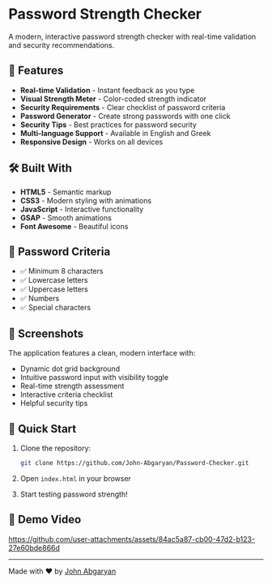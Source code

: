 # Password Strength Checker

A modern, interactive password strength checker with real-time validation and security recommendations.

## 🚀 Features

- **Real-time Validation** - Instant feedback as you type
- **Visual Strength Meter** - Color-coded strength indicator
- **Security Requirements** - Clear checklist of password criteria
- **Password Generator** - Create strong passwords with one click
- **Security Tips** - Best practices for password security
- **Multi-language Support** - Available in English and Greek
- **Responsive Design** - Works on all devices

## 🛠️ Built With

- **HTML5** - Semantic markup
- **CSS3** - Modern styling with animations
- **JavaScript** - Interactive functionality
- **GSAP** - Smooth animations
- **Font Awesome** - Beautiful icons

## 🎯 Password Criteria

- ✅ Minimum 8 characters
- ✅ Lowercase letters
- ✅ Uppercase letters
- ✅ Numbers
- ✅ Special characters

## 📱 Screenshots

The application features a clean, modern interface with:
- Dynamic dot grid background
- Intuitive password input with visibility toggle
- Real-time strength assessment
- Interactive criteria checklist
- Helpful security tips

## 🚀 Quick Start

1. Clone the repository:
   ```bash
   git clone https://github.com/John-Abgaryan/Password-Checker.git
   ```

2. Open `index.html` in your browser




3. Start testing password strength!

## 🎥 Demo Video



https://github.com/user-attachments/assets/84ac5a87-cb00-47d2-b123-27e60bde866d

---

Made with ❤️ by [John Abgaryan](https://github.com/John-Abgaryan)
